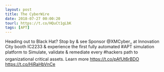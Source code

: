```yaml
---
layout: post
title: The CyberWire
date: 2018-07-27 00:00:20
tourl: https://t.co/HQuCt1gLbK
tags: [APT]
---
```

Heading out to Black Hat? Stop by &amp; see Sponsor @XMCyber_ at Innovation City booth IC2233 &amp; experience the first fully automated #APT simulation platform to Simulate, validate &amp; remediate every #hackers path to organizational critical assets. Learn more https://t.co/pAfUt6rBDO https://t.co/HiRaHbVnCe